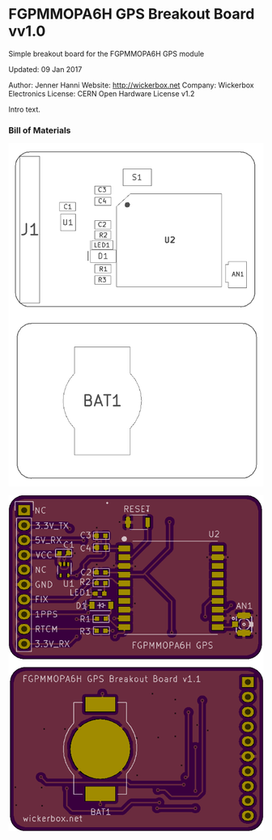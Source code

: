 <!--- start title --->
# FGPMMOPA6H GPS Breakout Board vv1.0
Simple breakout board for the FGPMMOPA6H GPS module


Updated: 09 Jan 2017

Author: Jenner Hanni
Website: http://wickerbox.net
Company: Wickerbox Electronics
License: CERN Open Hardware License v1.2

<!--- end title --->
Intro text.

### Bill of Materials

<!--- bom start --->
<!--- bom end --->
![Assembly Diagram](assembly.png)

![Gerber Preview](preview.png)

